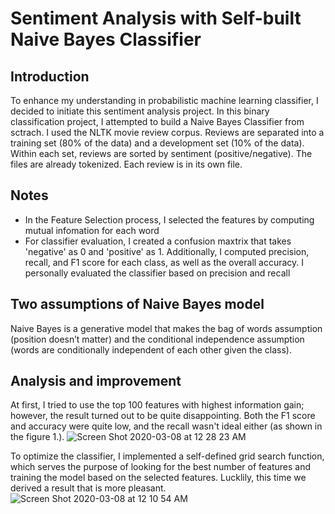 # Sentiment Analysis with Self-built Naive Bayes Classifier
## Introduction
To enhance my understanding in probabilistic machine learning classifier, I decided to initiate this sentiment analysis project. In this binary classification project, I attempted to build a Naive Bayes Classifier from sctrach. I used the NLTK movie review corpus. 
Reviews are separated into a training set (80% of the data) and a development set (10% of the data). Within each set, reviews are sorted by sentiment (positive/negative). The files are already tokenized. Each review is in its own file.

## Notes
- In the Feature Selection process, I selected the features by computing mutual infomation for each word
- For classifier evaluation, I created a confusion maxtrix that takes 'negative' as 0 and 'positive' as 1. Additionally, 
I computed precision, recall, and F1 score for each class, as well as the overall accuracy. I personally evaluated the classifier based on precision and recall

## Two assumptions of Naive Bayes model
Naive Bayes is a generative model that makes the bag of words assumption (position doesn’t matter) and the conditional independence assumption (words are conditionally independent of each other given the class).

## Analysis and improvement
At first, I tried to use the top 100 features with highest information gain; however, the result turned out to be quite disappointing. Both the F1 score and accuracy were quite low, and the recall wasn't ideal either (as shown in the figure 1.). 
![Screen Shot 2020-03-08 at 12 28 23 AM](https://user-images.githubusercontent.com/60050802/76157216-db30dd00-60d3-11ea-9fd1-e55d11a07d51.png)

To optimize the classifier, I implemented a self-defined grid search function, which serves the purpose of looking for the best number of features and training the model based on the selected features. Lucklily, this time we derived a result that is more pleasant. 
![Screen Shot 2020-03-08 at 12 10 54 AM](https://user-images.githubusercontent.com/60050802/76157027-55139700-60d1-11ea-9b17-d74e56fa2840.png)

